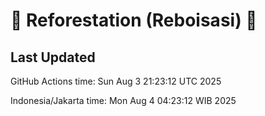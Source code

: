 
# 🌳 Reforestation (Reboisasi) 🌲

## Last Updated

GitHub Actions time: Sun Aug  3 21:23:12 UTC 2025

Indonesia/Jakarta time: Mon Aug  4 04:23:12 WIB 2025
